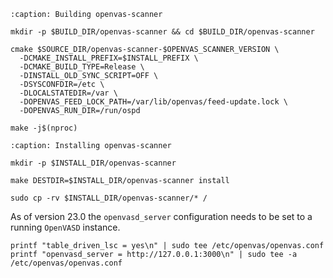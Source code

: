 ```{code-block}
:caption: Building openvas-scanner

mkdir -p $BUILD_DIR/openvas-scanner && cd $BUILD_DIR/openvas-scanner

cmake $SOURCE_DIR/openvas-scanner-$OPENVAS_SCANNER_VERSION \
  -DCMAKE_INSTALL_PREFIX=$INSTALL_PREFIX \
  -DCMAKE_BUILD_TYPE=Release \
  -DINSTALL_OLD_SYNC_SCRIPT=OFF \
  -DSYSCONFDIR=/etc \
  -DLOCALSTATEDIR=/var \
  -DOPENVAS_FEED_LOCK_PATH=/var/lib/openvas/feed-update.lock \
  -DOPENVAS_RUN_DIR=/run/ospd

make -j$(nproc)
```

```{code-block}
:caption: Installing openvas-scanner

mkdir -p $INSTALL_DIR/openvas-scanner

make DESTDIR=$INSTALL_DIR/openvas-scanner install

sudo cp -rv $INSTALL_DIR/openvas-scanner/* /
```

As of version 23.0 the `openvasd_server` configuration needs to be set to a running `OpenVASD` instance.

```{code-block}
printf "table_driven_lsc = yes\n" | sudo tee /etc/openvas/openvas.conf
printf "openvasd_server = http://127.0.0.1:3000\n" | sudo tee -a /etc/openvas/openvas.conf
```
